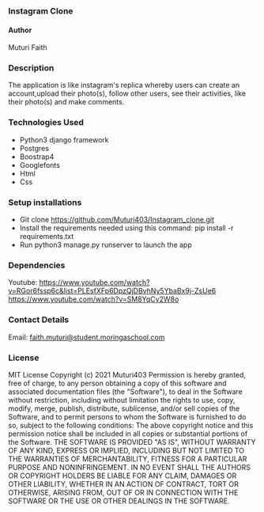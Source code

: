 ### Instagram Clone

#### Author

Muturi Faith

### Description

The application is like instagram's replica whereby users can create an account,upload their photo(s), follow other users, see their activities, like their photo(s) and make comments.

### Technologies Used

* Python3 django framework
* Postgres
* Boostrap4
* Googlefonts
* Html
* Css

### Setup installations

* Git clone <https://github.com/Muturi403/Instagram_clone.git>
* Install the requirements needed using this command: pip install -r requirements.txt
* Run python3 manage.py runserver to launch the app

### Dependencies

Youtube: <https://www.youtube.com/watch?v=RGor6fssp6c&list=PLEsfXFp6DpzQjDBvhNy5YbaBx9j-ZsUe6>
        <https://www.youtube.com/watch?v=SM8YqCy2W8o>

### Contact Details

Email: faith.muturi@student.moringaschool.com

### License

MIT License
Copyright (c) 2021 Muturi403
Permission is hereby granted, free of charge, to any person obtaining a copy of this software and associated documentation files (the "Software"), to deal in the Software without restriction, including without limitation the rights to use, copy, modify, merge, publish, distribute, sublicense, and/or sell copies of the Software, and to permit persons to whom the Software is furnished to do so, subject to the following conditions:
The above copyright notice and this permission notice shall be included in all copies or substantial portions of the Software.
THE SOFTWARE IS PROVIDED "AS IS", WITHOUT WARRANTY OF ANY KIND, EXPRESS OR IMPLIED, INCLUDING BUT NOT LIMITED TO THE WARRANTIES OF MERCHANTABILITY, FITNESS FOR A PARTICULAR PURPOSE AND NONINFRINGEMENT. IN NO EVENT SHALL THE AUTHORS OR COPYRIGHT HOLDERS BE LIABLE FOR ANY CLAIM, DAMAGES OR OTHER LIABILITY, WHETHER IN AN ACTION OF CONTRACT, TORT OR OTHERWISE, ARISING FROM, OUT OF OR IN CONNECTION WITH THE SOFTWARE OR THE USE OR OTHER DEALINGS IN THE SOFTWARE.
